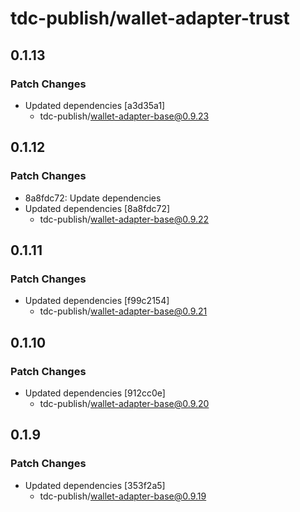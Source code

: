 # tdc-publish/wallet-adapter-trust

## 0.1.13

### Patch Changes

-   Updated dependencies [a3d35a1]
    -   tdc-publish/wallet-adapter-base@0.9.23

## 0.1.12

### Patch Changes

-   8a8fdc72: Update dependencies
-   Updated dependencies [8a8fdc72]
    -   tdc-publish/wallet-adapter-base@0.9.22

## 0.1.11

### Patch Changes

-   Updated dependencies [f99c2154]
    -   tdc-publish/wallet-adapter-base@0.9.21

## 0.1.10

### Patch Changes

-   Updated dependencies [912cc0e]
    -   tdc-publish/wallet-adapter-base@0.9.20

## 0.1.9

### Patch Changes

-   Updated dependencies [353f2a5]
    -   tdc-publish/wallet-adapter-base@0.9.19

